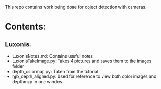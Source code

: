 This repo contains work being done for object detection with cameras.

# Contents:

## Luxonis:
- LuxonisNotes.md: Contains useful notes
- LuxonisTakeImage.py: Takes 4 pictures and saves them to the images folder
- depth_colormap.py: Taken from the tutorial. 
- rgb_depth_aligned.py: Used for reference to view both color images and depthmap in one window.
